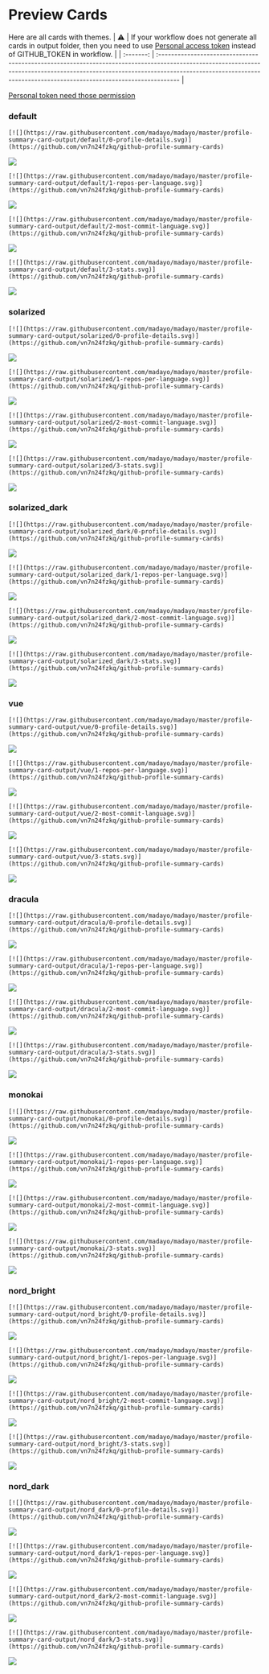 
# Preview Cards

Here are all cards with themes.
| :warning: | If your workflow does not generate all cards in output folder, then you need to use [Personal access token](https://docs.github.com/en/actions/configuring-and-managing-workflows/creating-and-storing-encrypted-secrets) instead of GITHUB_TOKEN in workflow. |
| :-------: | :------------------------------------------------------------------------------------------------------------------------------------------------------------------------------------------------------------------------------------------------ |

[Personal token need those permission](https://github.com/vn7n24fzkq/github-profile-summary-cards/wiki/Personal-access-token-permissions)


### default


```
[![](https://raw.githubusercontent.com/madayo/madayo/master/profile-summary-card-output/default/0-profile-details.svg)](https://github.com/vn7n24fzkq/github-profile-summary-cards)
```
![](https://raw.githubusercontent.com/madayo/madayo/master/profile-summary-card-output/default/0-profile-details.svg)


```
[![](https://raw.githubusercontent.com/madayo/madayo/master/profile-summary-card-output/default/1-repos-per-language.svg)](https://github.com/vn7n24fzkq/github-profile-summary-cards)
```
![](https://raw.githubusercontent.com/madayo/madayo/master/profile-summary-card-output/default/1-repos-per-language.svg)


```
[![](https://raw.githubusercontent.com/madayo/madayo/master/profile-summary-card-output/default/2-most-commit-language.svg)](https://github.com/vn7n24fzkq/github-profile-summary-cards)
```
![](https://raw.githubusercontent.com/madayo/madayo/master/profile-summary-card-output/default/2-most-commit-language.svg)


```
[![](https://raw.githubusercontent.com/madayo/madayo/master/profile-summary-card-output/default/3-stats.svg)](https://github.com/vn7n24fzkq/github-profile-summary-cards)
```
![](https://raw.githubusercontent.com/madayo/madayo/master/profile-summary-card-output/default/3-stats.svg)


### solarized


```
[![](https://raw.githubusercontent.com/madayo/madayo/master/profile-summary-card-output/solarized/0-profile-details.svg)](https://github.com/vn7n24fzkq/github-profile-summary-cards)
```
![](https://raw.githubusercontent.com/madayo/madayo/master/profile-summary-card-output/solarized/0-profile-details.svg)


```
[![](https://raw.githubusercontent.com/madayo/madayo/master/profile-summary-card-output/solarized/1-repos-per-language.svg)](https://github.com/vn7n24fzkq/github-profile-summary-cards)
```
![](https://raw.githubusercontent.com/madayo/madayo/master/profile-summary-card-output/solarized/1-repos-per-language.svg)


```
[![](https://raw.githubusercontent.com/madayo/madayo/master/profile-summary-card-output/solarized/2-most-commit-language.svg)](https://github.com/vn7n24fzkq/github-profile-summary-cards)
```
![](https://raw.githubusercontent.com/madayo/madayo/master/profile-summary-card-output/solarized/2-most-commit-language.svg)


```
[![](https://raw.githubusercontent.com/madayo/madayo/master/profile-summary-card-output/solarized/3-stats.svg)](https://github.com/vn7n24fzkq/github-profile-summary-cards)
```
![](https://raw.githubusercontent.com/madayo/madayo/master/profile-summary-card-output/solarized/3-stats.svg)


### solarized_dark


```
[![](https://raw.githubusercontent.com/madayo/madayo/master/profile-summary-card-output/solarized_dark/0-profile-details.svg)](https://github.com/vn7n24fzkq/github-profile-summary-cards)
```
![](https://raw.githubusercontent.com/madayo/madayo/master/profile-summary-card-output/solarized_dark/0-profile-details.svg)


```
[![](https://raw.githubusercontent.com/madayo/madayo/master/profile-summary-card-output/solarized_dark/1-repos-per-language.svg)](https://github.com/vn7n24fzkq/github-profile-summary-cards)
```
![](https://raw.githubusercontent.com/madayo/madayo/master/profile-summary-card-output/solarized_dark/1-repos-per-language.svg)


```
[![](https://raw.githubusercontent.com/madayo/madayo/master/profile-summary-card-output/solarized_dark/2-most-commit-language.svg)](https://github.com/vn7n24fzkq/github-profile-summary-cards)
```
![](https://raw.githubusercontent.com/madayo/madayo/master/profile-summary-card-output/solarized_dark/2-most-commit-language.svg)


```
[![](https://raw.githubusercontent.com/madayo/madayo/master/profile-summary-card-output/solarized_dark/3-stats.svg)](https://github.com/vn7n24fzkq/github-profile-summary-cards)
```
![](https://raw.githubusercontent.com/madayo/madayo/master/profile-summary-card-output/solarized_dark/3-stats.svg)


### vue


```
[![](https://raw.githubusercontent.com/madayo/madayo/master/profile-summary-card-output/vue/0-profile-details.svg)](https://github.com/vn7n24fzkq/github-profile-summary-cards)
```
![](https://raw.githubusercontent.com/madayo/madayo/master/profile-summary-card-output/vue/0-profile-details.svg)


```
[![](https://raw.githubusercontent.com/madayo/madayo/master/profile-summary-card-output/vue/1-repos-per-language.svg)](https://github.com/vn7n24fzkq/github-profile-summary-cards)
```
![](https://raw.githubusercontent.com/madayo/madayo/master/profile-summary-card-output/vue/1-repos-per-language.svg)


```
[![](https://raw.githubusercontent.com/madayo/madayo/master/profile-summary-card-output/vue/2-most-commit-language.svg)](https://github.com/vn7n24fzkq/github-profile-summary-cards)
```
![](https://raw.githubusercontent.com/madayo/madayo/master/profile-summary-card-output/vue/2-most-commit-language.svg)


```
[![](https://raw.githubusercontent.com/madayo/madayo/master/profile-summary-card-output/vue/3-stats.svg)](https://github.com/vn7n24fzkq/github-profile-summary-cards)
```
![](https://raw.githubusercontent.com/madayo/madayo/master/profile-summary-card-output/vue/3-stats.svg)


### dracula


```
[![](https://raw.githubusercontent.com/madayo/madayo/master/profile-summary-card-output/dracula/0-profile-details.svg)](https://github.com/vn7n24fzkq/github-profile-summary-cards)
```
![](https://raw.githubusercontent.com/madayo/madayo/master/profile-summary-card-output/dracula/0-profile-details.svg)


```
[![](https://raw.githubusercontent.com/madayo/madayo/master/profile-summary-card-output/dracula/1-repos-per-language.svg)](https://github.com/vn7n24fzkq/github-profile-summary-cards)
```
![](https://raw.githubusercontent.com/madayo/madayo/master/profile-summary-card-output/dracula/1-repos-per-language.svg)


```
[![](https://raw.githubusercontent.com/madayo/madayo/master/profile-summary-card-output/dracula/2-most-commit-language.svg)](https://github.com/vn7n24fzkq/github-profile-summary-cards)
```
![](https://raw.githubusercontent.com/madayo/madayo/master/profile-summary-card-output/dracula/2-most-commit-language.svg)


```
[![](https://raw.githubusercontent.com/madayo/madayo/master/profile-summary-card-output/dracula/3-stats.svg)](https://github.com/vn7n24fzkq/github-profile-summary-cards)
```
![](https://raw.githubusercontent.com/madayo/madayo/master/profile-summary-card-output/dracula/3-stats.svg)


### monokai


```
[![](https://raw.githubusercontent.com/madayo/madayo/master/profile-summary-card-output/monokai/0-profile-details.svg)](https://github.com/vn7n24fzkq/github-profile-summary-cards)
```
![](https://raw.githubusercontent.com/madayo/madayo/master/profile-summary-card-output/monokai/0-profile-details.svg)


```
[![](https://raw.githubusercontent.com/madayo/madayo/master/profile-summary-card-output/monokai/1-repos-per-language.svg)](https://github.com/vn7n24fzkq/github-profile-summary-cards)
```
![](https://raw.githubusercontent.com/madayo/madayo/master/profile-summary-card-output/monokai/1-repos-per-language.svg)


```
[![](https://raw.githubusercontent.com/madayo/madayo/master/profile-summary-card-output/monokai/2-most-commit-language.svg)](https://github.com/vn7n24fzkq/github-profile-summary-cards)
```
![](https://raw.githubusercontent.com/madayo/madayo/master/profile-summary-card-output/monokai/2-most-commit-language.svg)


```
[![](https://raw.githubusercontent.com/madayo/madayo/master/profile-summary-card-output/monokai/3-stats.svg)](https://github.com/vn7n24fzkq/github-profile-summary-cards)
```
![](https://raw.githubusercontent.com/madayo/madayo/master/profile-summary-card-output/monokai/3-stats.svg)


### nord_bright


```
[![](https://raw.githubusercontent.com/madayo/madayo/master/profile-summary-card-output/nord_bright/0-profile-details.svg)](https://github.com/vn7n24fzkq/github-profile-summary-cards)
```
![](https://raw.githubusercontent.com/madayo/madayo/master/profile-summary-card-output/nord_bright/0-profile-details.svg)


```
[![](https://raw.githubusercontent.com/madayo/madayo/master/profile-summary-card-output/nord_bright/1-repos-per-language.svg)](https://github.com/vn7n24fzkq/github-profile-summary-cards)
```
![](https://raw.githubusercontent.com/madayo/madayo/master/profile-summary-card-output/nord_bright/1-repos-per-language.svg)


```
[![](https://raw.githubusercontent.com/madayo/madayo/master/profile-summary-card-output/nord_bright/2-most-commit-language.svg)](https://github.com/vn7n24fzkq/github-profile-summary-cards)
```
![](https://raw.githubusercontent.com/madayo/madayo/master/profile-summary-card-output/nord_bright/2-most-commit-language.svg)


```
[![](https://raw.githubusercontent.com/madayo/madayo/master/profile-summary-card-output/nord_bright/3-stats.svg)](https://github.com/vn7n24fzkq/github-profile-summary-cards)
```
![](https://raw.githubusercontent.com/madayo/madayo/master/profile-summary-card-output/nord_bright/3-stats.svg)


### nord_dark


```
[![](https://raw.githubusercontent.com/madayo/madayo/master/profile-summary-card-output/nord_dark/0-profile-details.svg)](https://github.com/vn7n24fzkq/github-profile-summary-cards)
```
![](https://raw.githubusercontent.com/madayo/madayo/master/profile-summary-card-output/nord_dark/0-profile-details.svg)


```
[![](https://raw.githubusercontent.com/madayo/madayo/master/profile-summary-card-output/nord_dark/1-repos-per-language.svg)](https://github.com/vn7n24fzkq/github-profile-summary-cards)
```
![](https://raw.githubusercontent.com/madayo/madayo/master/profile-summary-card-output/nord_dark/1-repos-per-language.svg)


```
[![](https://raw.githubusercontent.com/madayo/madayo/master/profile-summary-card-output/nord_dark/2-most-commit-language.svg)](https://github.com/vn7n24fzkq/github-profile-summary-cards)
```
![](https://raw.githubusercontent.com/madayo/madayo/master/profile-summary-card-output/nord_dark/2-most-commit-language.svg)


```
[![](https://raw.githubusercontent.com/madayo/madayo/master/profile-summary-card-output/nord_dark/3-stats.svg)](https://github.com/vn7n24fzkq/github-profile-summary-cards)
```
![](https://raw.githubusercontent.com/madayo/madayo/master/profile-summary-card-output/nord_dark/3-stats.svg)

